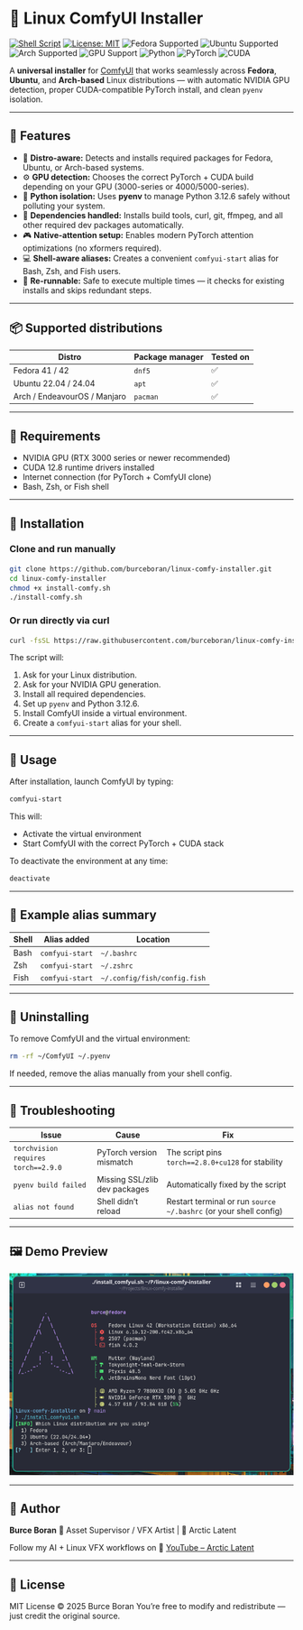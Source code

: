 # 🧊 Linux ComfyUI Installer
[![Shell Script](https://img.shields.io/badge/Shell-Bash%2FZsh%2FFish-4EAA25?logo=gnu-bash&logoColor=white)](https://www.gnu.org/software/bash/)
[![License: MIT](https://img.shields.io/badge/License-MIT-blue.svg)](LICENSE)
![Fedora Supported](https://img.shields.io/badge/Fedora-41%2F42-blue?logo=fedora&logoColor=white)
![Ubuntu Supported](https://img.shields.io/badge/Ubuntu-22.04%2F24.04-E95420?logo=ubuntu&logoColor=white)
![Arch Supported](https://img.shields.io/badge/Arch%20Linux-Endeavour%2FManjaro-1793D1?logo=arch-linux&logoColor=white)
![GPU Support](https://img.shields.io/badge/NVIDIA-RTX%203000%2F4000%2F5000-%2376B900?logo=nvidia&logoColor=white)
![Python](https://img.shields.io/badge/Python-3.12.6-3776AB?logo=python&logoColor=white)
![PyTorch](https://img.shields.io/badge/PyTorch-2.8.0%2Bcu128-EE4C2C?logo=pytorch&logoColor=white)
![CUDA](https://img.shields.io/badge/CUDA-12.8-76B900?logo=nvidia&logoColor=white)

A **universal installer** for [ComfyUI](https://github.com/comfyanonymous/ComfyUI) that works seamlessly across **Fedora**, **Ubuntu**, and **Arch-based** Linux distributions — with automatic NVIDIA GPU detection, proper CUDA-compatible PyTorch install, and clean `pyenv` isolation.

---

## 🚀 Features

- 🧠 **Distro-aware:** Detects and installs required packages for Fedora, Ubuntu, or Arch-based systems.
- ⚙️ **GPU detection:** Chooses the correct PyTorch + CUDA build depending on your GPU (3000-series or 4000/5000-series).
- 🐍 **Python isolation:** Uses **pyenv** to manage Python 3.12.6 safely without polluting your system.
- 🧩 **Dependencies handled:** Installs build tools, curl, git, ffmpeg, and all other required dev packages automatically.
- 🎮 **Native-attention setup:** Enables modern PyTorch attention optimizations (no xformers required).
- 💻 **Shell-aware aliases:** Creates a convenient `comfyui-start` alias for Bash, Zsh, and Fish users.
- 🧼 **Re-runnable:** Safe to execute multiple times — it checks for existing installs and skips redundant steps.

---

## 📦 Supported distributions

| Distro | Package manager | Tested on |
|---------|-----------------|------------|
| Fedora 41 / 42 | `dnf5` | ✅ |
| Ubuntu 22.04 / 24.04 | `apt` | ✅ |
| Arch / EndeavourOS / Manjaro | `pacman` | ✅ |

---

## 🔧 Requirements

- NVIDIA GPU (RTX 3000 series or newer recommended)
- CUDA 12.8 runtime drivers installed
- Internet connection (for PyTorch + ComfyUI clone)
- Bash, Zsh, or Fish shell

---

## 🧰 Installation

### Clone and run manually

```bash
git clone https://github.com/burceboran/linux-comfy-installer.git
cd linux-comfy-installer
chmod +x install-comfy.sh
./install-comfy.sh
```

### Or run directly via curl

```bash
curl -fsSL https://raw.githubusercontent.com/burceboran/linux-comfy-installer/main/install-comfy.sh | bash
```

The script will:

1. Ask for your Linux distribution.
2. Ask for your NVIDIA GPU generation.
3. Install all required dependencies.
4. Set up `pyenv` and Python 3.12.6.
5. Install ComfyUI inside a virtual environment.
6. Create a `comfyui-start` alias for your shell.

---

## 🧠 Usage

After installation, launch ComfyUI by typing:

```bash
comfyui-start
```

This will:
- Activate the virtual environment
- Start ComfyUI with the correct PyTorch + CUDA stack

To deactivate the environment at any time:

```bash
deactivate
```

---

## 🧩 Example alias summary

| Shell | Alias added | Location |
|--------|--------------|-----------|
| Bash | `comfyui-start` | `~/.bashrc` |
| Zsh | `comfyui-start` | `~/.zshrc` |
| Fish | `comfyui-start` | `~/.config/fish/config.fish` |

---

## 🧱 Uninstalling

To remove ComfyUI and the virtual environment:

```bash
rm -rf ~/ComfyUI ~/.pyenv
```

If needed, remove the alias manually from your shell config.

---

## 🧭 Troubleshooting

| Issue | Cause | Fix |
|--------|--------|-----|
| `torchvision requires torch==2.9.0` | PyTorch version mismatch | The script pins `torch==2.8.0+cu128` for stability |
| `pyenv build failed` | Missing SSL/zlib dev packages | Automatically fixed by the script |
| `alias not found` | Shell didn’t reload | Restart terminal or run `source ~/.bashrc` (or your shell config) |

---

## 🖼️ Demo Preview

![ComfyUI Installer Preview](https://raw.githubusercontent.com/arcticlatent/linux-comfy-installer/main/assets/demo.png)

---

## 🧊 Author

**Burce Boran**
🎥 Asset Supervisor / VFX Artist | 🐧 Arctic Latent

Follow my AI + Linux VFX workflows on
🔗 [YouTube – Arctic Latent](https://youtube.com/@ArcticLatent)

---

## 🪪 License

MIT License © 2025 Burce Boran
You’re free to modify and redistribute — just credit the original source.

